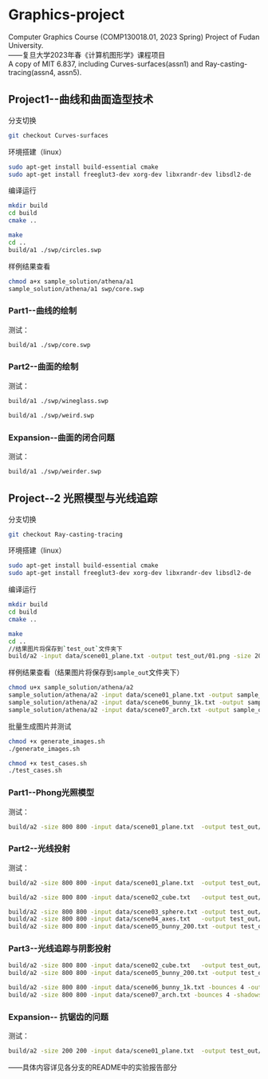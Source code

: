 # Graphics-project
Computer Graphics Course (COMP130018.01, 2023 Spring) Project of Fudan University.  
——复旦大学2023年春《计算机图形学》课程项目  
A copy of MIT 6.837, including Curves-surfaces(assn1) and Ray-casting-tracing(assn4, assn5).
## Project1--曲线和曲面造型技术
分支切换

```bash
git checkout Curves-surfaces
```

环境搭建（linux）

```bash
sudo apt-get install build-essential cmake
sudo apt-get install freeglut3-dev xorg-dev libxrandr-dev libsdl2-de
```
编译运行
```bash
mkdir build
cd build
cmake ..
```
```bash
make
cd ..
build/a1 ./swp/circles.swp
```
样例结果查看
```bash
chmod a+x sample_solution/athena/a1
sample_solution/athena/a1 swp/core.swp
```
### Part1--曲线的绘制
测试：
```bash
build/a1 ./swp/core.swp
```

### Part2--曲面的绘制
测试：
```bash
build/a1 ./swp/wineglass.swp
```
```bash
build/a1 ./swp/weird.swp
```
### Expansion--曲面的闭合问题
测试：
```bash
build/a1 ./swp/weirder.swp
```


## Project--2 光照模型与光线追踪

分支切换

```bash
git checkout Ray-casting-tracing
```

环境搭建（linux）

```bash
sudo apt-get install build-essential cmake
sudo apt-get install freeglut3-dev xorg-dev libxrandr-dev libsdl2-de
```
编译运行
```bash
mkdir build
cd build
cmake ..
```
```bash
make
cd ..
//结果图片将保存到`test_out`文件夹下
build/a2 -input data/scene01_plane.txt -output test_out/01.png -size 200 200
```
样例结果查看（结果图片将保存到`sample_out`文件夹下）
```bash
chmod u+x sample_solution/athena/a2
sample_solution/athena/a2 -input data/scene01_plane.txt -output sample_out/01.png -size 200 200
sample_solution/athena/a2 -input data/scene06_bunny_1k.txt -output sample_out/06.png -size 300 300 -bounces 4
sample_solution/athena/a2 -input data/scene07_arch.txt -output sample_out/07.png -size 300 300 -shadows -bounces 4
```
批量生成图片并测试

```bash
chmod +x generate_images.sh
./generate_images.sh
```

```bash
chmod +x test_cases.sh
./test_cases.sh
```



### Part1--Phong光照模型

测试：
```bash
build/a2 -size 800 800 -input data/scene01_plane.txt  -output test_out/a01.png -normals test_out/a01n.png -depth 8 18 test_out/a01d.png
```

### Part2--光线投射
测试：
```bash
build/a2 -size 800 800 -input data/scene01_plane.txt  -output test_out/b01.png -normals test_out/b01n.png -depth 8 18 test_out/b01d.png
```
```bash
build/a2 -size 800 800 -input data/scene02_cube.txt   -output test_out/a02.png -normals test_out/a02n.png -depth 8 18 test_out/a02d.png
```
```bash
build/a2 -size 800 800 -input data/scene03_sphere.txt -output test_out/a03.png -normals test_out/a03n.png -depth 8 18 test_out/a03d.png
build/a2 -size 800 800 -input data/scene04_axes.txt   -output test_out/a04.png -normals test_out/a04n.png -depth 8 18 test_out/a04d.png
build/a2 -size 800 800 -input data/scene05_bunny_200.txt -output test_out/a05.png -normals test_out/a05n.png -depth 0.8 1.0 test_out/a05d.png
```
###  Part3--光线追踪与阴影投射
```bash
build/a2 -size 800 800 -input data/scene02_cube.txt   -output test_out/b02.png -normals test_out/b02n.png -depth 8 18 test_out/b02d.png
build/a2 -size 800 800 -input data/scene05_bunny_200.txt -output test_out/b05.png -normals test_out/b05n.png -depth 0.8 1.0 test_out/b05d.png
```
```bash
build/a2 -size 800 800 -input data/scene06_bunny_1k.txt -bounces 4 -output test_out/a06.png -normals test_out/a06n.png -depth 8 18 test_out/a06d.png
build/a2 -size 800 800 -input data/scene07_arch.txt -bounces 4 -shadows -output test_out/a07.png -normals test_out/a07n.png -depth 8 18 test_out/a07d.png
```


### Expansion-- 抗锯齿的问题

测试：
```bash
build/a2 -size 200 200 -input data/scene01_plane.txt  -output test_out/c01.png -normals test_out/c01n.png -depth 8 18 test_out/c01d.png -jitter -filter
```



——具体内容详见各分支的README中的实验报告部分
